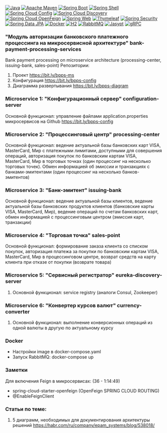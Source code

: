 [![Java](https://img.shields.io/badge/Java-E43222??style=for-the-badge&logo=Java&logoColor=FFFFFF)](https://java.com/)
[![Apache Maven](https://img.shields.io/badge/Apache_Maven-F7F7F7??style=for-the-badge&logo=Apache&logoColor=C85D38)](https://maven.apache.org/)
[![Spring Boot](https://img.shields.io/badge/Spring_Boot-FFFFFF??style=for-the-badge&logo=Spring)](https://spring.io/projects/spring-boot/)
[![Spring Shell](https://img.shields.io/badge/Spring_Shell-FFFFFF??style=for-the-badge&logo=Spring)](https://spring.io/projects/spring-shell/)
[![Spring Cloud Config](https://img.shields.io/badge/Spring_Cloud_Config-FFFFFF??style=for-the-badge&logo=Spring)](https://spring.io/projects/spring-cloud-config/)
[![Spring Cloud Discovery](https://img.shields.io/badge/Spring_Cloud_Discovery-FFFFFF??style=for-the-badge&logo=Spring)](https://spring.io/guides/gs/service-registration-and-discovery/)
[![Spring Cloud OpenFeign](https://img.shields.io/badge/Spring_Cloud_OpenFeign-FFFFFF??style=for-the-badge&logo=Spring)](https://spring.io/projects/spring-cloud-openfeign)
[![Spring Web](https://img.shields.io/badge/Spring_Web-FFFFFF??style=for-the-badge&logo=Spring)](https://spring.io/guides/gs/serving-web-content/)
[![Thymeleaf](https://img.shields.io/badge/Thymeleaf-FFFFFF??style=for-the-badge&logo=Thymeleaf&logoColor=025B10)](https://www.thymeleaf.org/)
[![Spring Security](https://img.shields.io/badge/Spring_Security-FFFFFF??style=for-the-badge&logo=Spring)](https://spring.io/projects/spring-security/)
[![Spring Data JPA](https://img.shields.io/badge/Spring_Data_JPA-FFFFFF??style=for-the-badge&logo=Spring)](https://spring.io/projects/spring-data-jpa)
[![Docker](https://img.shields.io/badge/Docker-0E2B62??style=for-the-badge&logo=Docker&logoColor=FFFFFF)](https://www.docker.com/)
[![H2](https://img.shields.io/badge/H2-0618D5??style=for-the-badge&logo=H2&logoColor=FFFFFF)](https://www.h2database.com/)
[![RabbitMQ](https://img.shields.io/badge/RabbitMQ-FFFFFF??style=for-the-badge&logo=rabbitmq)](https://www.rabbitmq.com/)
[![Jasypt](https://img.shields.io/badge/Jasypt-FFFFFF??style=for-the-badge&logo=Jasypt&logoColor=2E64A4)](http://www.jasypt.org/)
[![gRPC](https://img.shields.io/badge/gRPC-FFFFFF??style=for-the-badge&logo=gRPC&logoColor=2E64A4)](https://grpc.io/)

### "Модуль авторизации банковского платежного процессинга на микросервисной архитектуре" bank-payment-processing-services
Bank payment processing on microservice architecture (processing-center, issuing-bank, sales-point)
Репозитории:
1. Проект https://bit.ly/bpps-ms
2. Конфигурация https://bit.ly/bpps-config
3. Диаграмма развертывания https://bit.ly/bpps-diagram

### Microservice 1: "Конфигурационный сервер" configuration-server
Основной функционал: управление файлами application.properties микросервисов на Github https://bit.ly/bpps-config

### Microservice 2: "Процессинговый центр" processing-center
Основной функционал: ведение актуальной базы банковских карт VISA, MasterCard, Мир с платежными лимитами, доступными
  для совершения операций, авторизация покупок по банковским картам VISA, MasterCard, Мир в торговых точках (один
  процессинг на несколько торговых точек). Обмен информацией об эмиссии и транзакциях с банками-эмитентами (один 
  процессинг на несколько банков-эмитентов)

### Microservice 3: "Банк-эмитент" issuing-bank
Основной функционал: ведение актуальной базы клиентов, ведение актуальной базы банковских продуктов клиентов
  (банковские карты VISA, MasterCard, Мир), ведение операций по счетам банковских карт, обмен информацией 
  с процессинговым центром (эмиссия карт, транзакции)

### Microservice 4: "Торговая точка" sales-point
Основной функционал: формирование заказа клиента со списком покупок, авторизация платежа за покупки по банковским
  картам VISA, MasterCard, Мир в процессинговом центре, возврат средств на карту клиента при отказе от покупки 
  (возврате товара)

### Microservice 5: "Сервисный регистратор" eureka-discovery-server
1. Основной функционал: service registry (аналоги Consul, Zookeeper)

### Microservice 6: "Конвертер курсов валют" currency-converter
1. Основной функционал: выполнение конверсионных операций из одной валюты в другую по актуальному курсу

### Docker
  - Настройки image в docker-compose.yaml
  - Запуск RabbitMQ: docker-compose up

### Заметки
Для включения Feign в микросервисах: (36 - 1:14:49)
  - spring-cloud-starter-openfeign (OpenFeign SPRING CLOUD ROUTING)
  - @EnableFeignClient

### Статьи по теме:
1. 5 диаграмм, необходимых для документирования архитектуры решений https://habr.com/ru/company/epam_systems/blog/538018/
